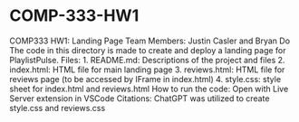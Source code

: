 # COMP-333-HW1
COMP333 HW1: Landing Page
Team Members: Justin Casler and Bryan Do
The code in this directory is made to create and deploy a landing page for PlaylistPulse.
Files:
    1. README.md: Descriptions of the project and files
    2. index.html: HTML file for main landing page
    3. reviews.html: HTML file for reviews page (to be accessed by IFrame in index.html)
    4. style.css: style sheet for index.html and reviews.html
How to run the code: Open with Live Server extension in VSCode
Citations: ChatGPT was utilized to create style.css and reviews.css